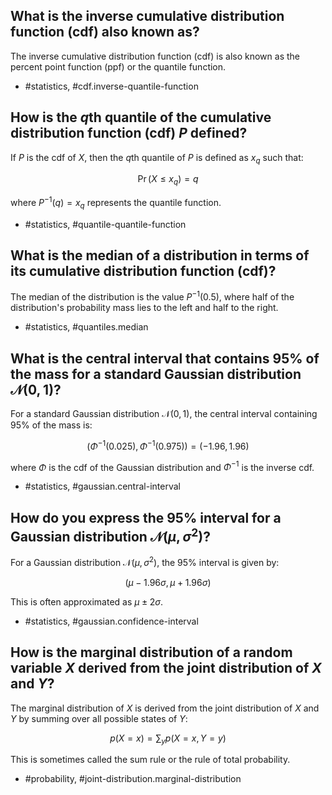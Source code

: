 ## What is the inverse cumulative distribution function (cdf) also known as?

The inverse cumulative distribution function (cdf) is also known as the percent point function (ppf) or the quantile function.

- #statistics, #cdf.inverse-quantile-function


## How is the $q$th quantile of the cumulative distribution function (cdf) $P$ defined?

If $P$ is the cdf of $X$, then the $q$th quantile of $P$ is defined as $x_q$ such that:

$$
\operatorname{Pr}\left(X \leq x_q\right) = q
$$

where $P^{-1}(q) = x_q$ represents the quantile function.

- #statistics, #quantile-quantile-function


## What is the median of a distribution in terms of its cumulative distribution function (cdf)?

The median of the distribution is the value $P^{-1}(0.5)$, where half of the distribution's probability mass lies to the left and half to the right.

- #statistics, #quantiles.median


## What is the central interval that contains 95% of the mass for a standard Gaussian distribution $\mathcal{N}(0,1)$?

For a standard Gaussian distribution $\mathcal{N}(0,1)$, the central interval containing 95% of the mass is:

$$
\left(\Phi^{-1}(0.025), \Phi^{-1}(0.975)\right) = (-1.96, 1.96)
$$

where $\Phi$ is the cdf of the Gaussian distribution and $\Phi^{-1}$ is the inverse cdf.

- #statistics, #gaussian.central-interval


## How do you express the 95% interval for a Gaussian distribution $\mathcal{N}(\mu, \sigma^2)$?

For a Gaussian distribution $\mathcal{N}(\mu, \sigma^2)$, the 95% interval is given by:

$$
(\mu - 1.96 \sigma, \mu + 1.96 \sigma)
$$

This is often approximated as $\mu \pm 2\sigma$.

- #statistics, #gaussian.confidence-interval


## How is the marginal distribution of a random variable $X$ derived from the joint distribution of $X$ and $Y$?

The marginal distribution of $X$ is derived from the joint distribution of $X$ and $Y$ by summing over all possible states of $Y$:

$$
p(X=x) = \sum_{y} p(X=x, Y=y)
$$

This is sometimes called the sum rule or the rule of total probability.

- #probability, #joint-distribution.marginal-distribution
